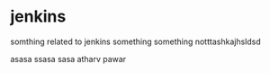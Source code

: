 # jenkins
somthing related to jenkins
something something notttashkajhsldsd

asasa
ssasa
sasa
atharv pawar
